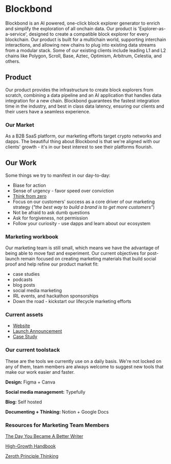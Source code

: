 # Blockbond
Blockbond is an AI powered, one-click block explorer generator to enrich and simplify the exploration of all onchain data. Our product is 'Explorer-as-a-service', designed to create a compatible block explorer for every blockchain.
Our product is built for a multichain world, supporting interchain interactions, and allowing new chains to plug into existing data streams from a modular stack. Some of our existing clients include leading L1 and L2 chains like Polygon, Scroll, Base, Aztec, Optimism, Arbitrum, Celestia, and others.

## Product
Our product provides the infrastructure to create block explorers from scratch, combining a data pipeline and an AI application that handles data integration for a new chain. Blockbond guarantees the fastest integration time in the industry, and best in class data latency, ensuring our clients and their users have a seamless experience.

### Our Market
As a B2B SaaS platform, our marketing efforts target crypto networks and dapps. The beautiful thing about Blockbond is that we're aligned with our clients' growth - it's in our best interest to see their platforms flourish.

## Our Work
Some things we try to manifest in our day-to-day:
- Biase for action
- Sense of urgency - favor speed over conviction
- [Think from zero](https://medium.com/future-literacy/zeroth-principles-thinking-9376d0b7e7f5)
- Focus on our customers' success as a core driver of our marketing strategy (_"the best way to build a brand is to get more customers"_)
- Not be afraid to ask dumb questions
- Ask for forgiveness, not permission
- Follow your curiosity - use dapps and learn about our ecosystem

### Marketing workbook
Our marketing team is still small, which means we have the advantage of being able to move fast and experiment. Our current objectives for post-launch remain focused on creating marketing materials that build social proof and help refine our product market fit:
- case studies
- podcasts
- blog posts
- social media marketing
- IRL events, and hackathon sponsorships
- Down the road - kickstart our lifecycle marketing efforts

### Current assets
- [Website](https://www.figma.com/design/uEuQlAeMAMlxSDINyO2pon/Blockbond?node-id=0-1&t=1CWka1svKnWqWvQO-1)
- [Launch Announcement](https://yanayprop.notion.site/Blockbond-s-X-launch-thread-7820309d5e4a4cc5901490b1e0a9cb75?pvs=4)
- [Case Study](https://yanayprop.notion.site/Scroll-Leverages-Blockbond-to-Run-a-High-Performance-Block-Explorer-6af8ab38d6254b2d83ab04dcea25b913?pvs=4)

### Our current toolstack
These are the tools we currently use on a daily basis. We're not locked on any of them, team members are always welcome to suggest new tools that make our work easier and faster.

**Design:** Figma + Canva

**Social media management:** Typefully

**Blog:** Self hosted

**Documenting + Thinking:** Notion + Google Docs


### Resources for Marketing Team Members

[The Day You Became A Better Writer](https://dilbertblog.typepad.com/the_dilbert_blog/2007/06/the_day_you_bec.html)

[High-Growth Handbook](https://growth.eladgil.com/)

[Zeroth Principle Thinking](https://medium.com/future-literacy/zeroth-principles-thinking-9376d0b7e7f5)



